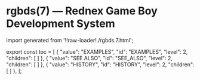 # rgbds(7) — Rednex Game Boy Development System

import generated from '!!raw-loader!./rgbds.7.html';

<div class="manual-text" dangerouslySetInnerHTML={{ __html: generated }} />

export const toc = [
{
	"value": "EXAMPLES",
	"id": "EXAMPLES",
	"level": 2,
	"children": [
	]
},
{
	"value": "SEE ALSO",
	"id": "SEE_ALSO",
	"level": 2,
	"children": [
	]
},
{
	"value": "HISTORY",
	"id": "HISTORY",
	"level": 2,
	"children": [
	]
},
];
